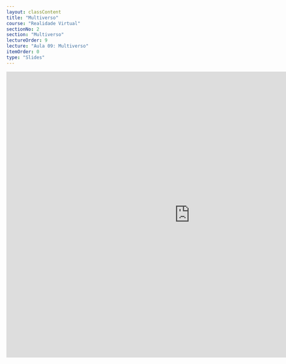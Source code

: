 ```yaml
---
layout: classContent
title: "Multiverso"
course: "Realidade Virtual"
sectionNo: 2
section: "Multiverso"
lectureOrder: 9
lecture: "Aula 09: Multiverso"
itemOrder: 0
type: "Slides"
---
```


<iframe src="https://docs.google.com/presentation/d/e/2PACX-1vQi2ZDDcSz6SGZUW5ePjjUmWTxraPzs0bfFiGAu5BSGvuV-3ntp_d1HHinEuNMakkO8Lwr4OxUn6lIS/embed?start=false&loop=false&delayms=3000" frameborder="0" width="960" height="749" allowfullscreen="true" mozallowfullscreen="true" webkitallowfullscreen="true"></iframe>
